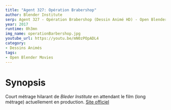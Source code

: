 ```yaml
---
title: "Agent 327: Opération Brabershop"
author: Blender Institute
serp: Agent 327 - Opération Brabershop (Dessin Animé HD) - Open Blender Movies
year: 2017
runtime: 0h3mn
img_name: operationBarbershop.jpg
youtube_url: https://youtu.be/mN0zPOpADL4
category:
- Dessins Animés
tags:
- Open Blender Movies
---
```


# Synopsis
Court métrage hilarant de *Bleder Institute* en attendant le film (long métrage) actuellement en production.
[Site officiel](https://agent327.com/)
